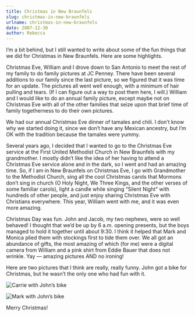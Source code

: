 ```yaml
---
title: Christmas in New Braunfels
slug: christmas-in-new-braunfels
urlname: christmas-in-new-braunfels
date: 2007-12-30
author: Rebecca
---
```

I&#x02bc;m a bit behind, but I still wanted to write about some of the fun
things that we did for Christmas in New Braunfels. Here are some highlights.

Christmas Eve, William and I drove down to San Antonio to meet the rest of my
family to do family pictures at JC Penney. There have been several additions to
our family since the last picture, so we figured that it was time for an update.
The pictures all went well enough, with a minimum of hair pulling and tears. (If
I can figure out a way to post them here, I will.) William and I would like to
do an annual family picture, except maybe not on Christmas Eve with all of the
other families that seize upon that brief time of family togetherness to do
their own pictures.

We had our annual Christmas Eve dinner of tamales and chili. I don&#x02bc;t know
why we started doing it, since we don&#x02bc;t have any Mexican ancestry, but
I&#x02bc;m OK with the tradition because the tamales were yummy.

Several years ago, I decided that I wanted to go to the Christmas Eve service at
the First United Methodist Church in New Braunfels with my grandmother. I mostly
didn&#x02bc;t like the idea of her having to attend a Christmas Eve service
alone and in the dark, so I went and had an amazing time. So, if I am in New
Braunfels on Christmas Eve, I go with Grandmother to the Methodist Church, sing
all the cool Christmas carols that Mormons don&#x02bc;t sing in church (O Holy
Night, We Three Kings, and the other verses of some familiar carols), light a
candle while singing &ldquo;Silent Night&rdquo; with hundreds of other people,
and just enjoy sharing Christmas Eve with Christians everywhere. This year,
William went with me, and it was even more amazing.

Christmas Day was fun. John and Jacob, my two nephews, were so well behaved! I
thought that we&#x02bc;d be up by 6 a.m. opening presents, but the boys managed
to hold it together until about 9:30. I think it helped that Mark and Monica
plied them with stockings first to tide them over. We all got an abundance of
gifts, the most amazing of which (for me) were a digital camera from William and
a pink shirt from Eddie Bauer that does not wrinkle. Yay &mdash; amazing
pictures AND no ironing!

Here are two pictures that I think are really, really funny. John got a bike for
Christmas, but he wasn&#x02bc;t the only one who had fun with it.

![Carrie with John&#x02bc;s bike][a]

[a]: {static}/images/2007-12-25-carrie-bike.jpg

![Mark with John&#x02bc;s bike][b]

[b]: {static}/images/2007-12-25-mark-bike.jpg

Merry Christmas!
